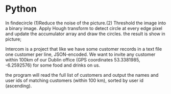 # Python
In findecircle (1)Reduce the noise of the picture.(2) Threshold the image into a binary image. Apply Hough transform to detect circle at every edge pixel and update the accumulator array and draw the circles.
the result is show in picture;

Intercom is a project that like we have some customer records in a text file  one customer per line, JSON-encoded. We want to invite any customer within 100km of our Dublin office (GPS coordinates 53.3381985, -6.2592576) for some food and drinks on us.

the program will read the full list of customers and output the names and user ids of matching customers (within 100 km), sorted by user id (ascending).
